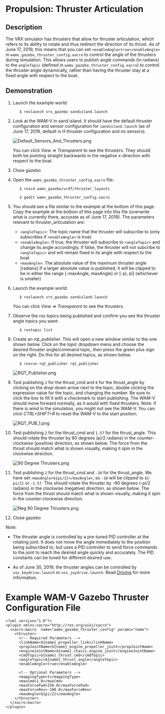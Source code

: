 # Propulsion: Thruster Articulation #

## Description  ##

The VRX simulator has thrusters that allow for thruster articulation, which refers to its ability to rotate and thus redirect the direction of its thrust. As of June 17, 2019, this means that you can set `<enableAngle>true</enableAngle>` in `wamv_gazebo_thruster_config.xacro` to control the angle of the thrusters during simulation. This allows users to publish angle commands (in radians) to the `angleTopic` (defined in `wamv_gazebo_thruster_config.xacro`) to control the thruster angle dynamically, rather than having the thruster stay at a fixed angle with respect to the boat.

## Demonstration ##

1. Launch the example world:


    ```
       $ roslaunch vrx_gazebo sandisland.launch
    ```

2. Look at the WAM-V in sand island. It should have the default thruster configuration and sensor configuration for `sandisland.launch` (as of June 17, 2019, default is H thruster configuration and no sensors). 

    ![Default_Sensors_And_Thrusters.png](https://bitbucket.org/repo/BgXLzgM/images/2154255799-Default_Sensors_And_Thrusters.png)

    You can click _View => Transparent_ to see the thrusters. They should both be pointing straight backwards in the negative x-direction with respect to the boat. 

3. Close gazebo
4. Open the `wamv_gazebo_thruster_config.xacro` file:


    ```
       $ roscd wamv_gazebo/urdf/thruster_layouts
    ```


    ```
       $ gedit wamv_gazebo_thruster_config.xacro
    ```

5. You should see a file similar to the example at the bottom of this page. Copy the example at the bottom of this page into this file (overwrite what is currently there, accurate as of June 17, 2019). The parameters relevant to thruster_articulation are: 

    * `<angleTopic>`: The topic name that the thruster will subscribe to (only subscribes if `<enableAngle>` is true)
    * `<enableAngle>`: If true, the thruster will subscribe to `<angleTopic>` and change its angle accordingly. If false, the thruster will not subcribe to `<angleTopic>` and will remain fixed in its angle with respect to the boat
    * `<maxAngle>`: The absolute value of the maximum thruster angle [radians] If a larger absolute value is published, it will be clipped to be in either the range [-maxAngle, maxAngle] or [-pi, pi] (whichever is smaller)


6. Launch the example world:

    ```
       $ roslaunch vrx_gazebo sandisland.launch
    ```

    You can click _View => Transparent_ to see the thrusters.

7. Observe the ros topics being published and confirm you see the thruster angle topics you want:

    ```
       $ rostopic list
    ```

8. Create an rqt_publisher. This will open a new window similar to the one shown below. Click on the _topic_ dropdown menu and choose the desired thruster angle/command topic, then press the green plus sign on the right. Do this for all desired topics, as shown below. 


    ```
       $ rosrun rqt_publisher rqt_publisher
    ```


    ![RQT_Publisher.png](https://bitbucket.org/repo/BgXLzgM/images/3233543218-RQT_Publisher.png)


9. Test publishing `2` for the thrust_cmd and `0` for the thrust_angle by clicking on the drop-down arrow next to the topic, double clicking the expression value for the topic, and changing the number. Be sure to click the box to fill it with a checkmark to start publishing. The WAM-V should move forward normally, as it would with fixed thrusters. Note: if there is wind in the simulation, you might not see the WAM-V. You can click _CTRL+SHIFT+R_ to reset the WAM-V to the start position.

    ![RQT_PUB_1.png](https://bitbucket.org/repo/BgXLzgM/images/2140541476-RQT_PUB_1.png)

10. Test publishing `2` for the thrust_cmd and `1.57` for the thrust_angle. This should rotate the thruster by 90 degrees (pi/2 radians) in the counter-clockwise (positive) direction, as shown below. The force from the thrust should match what is shown visually, making it spin in the clockwise direction.

    ![90 Degree Thrusters.png](https://bitbucket.org/repo/BgXLzgM/images/1573770290-90%20Degree%20Thrusters.png)

11. Test publishing `2` for the thrust_cmd and `-10` for the thrust_angle. We have set `<maxAngle>${pi/2}</maxAngle>`, so `-10` will be clipped to `${-pi/2}` or `-1.57`. This should rotate the thruster by -90 degrees (-pi/2 radians) in the clockwise (negative) direction, as shown below. The force from the thrust should match what is shown visually, making it spin in the counter-clockwise direction.

    ![Neg 90 Degree Thrusters.png](https://bitbucket.org/repo/BgXLzgM/images/1788754463-Neg%2090%20Degree%20Thrusters.png)

12. Close gazebo

Note:

* The thruster angle is controlled by a pre-tuned PID controller at the rotating joint. It does not move the angle immediately to the position being subscribed to, but uses a PID controller to send force commands to the joint to reach the desired angle quickly and accurately. The PID constants can be tuned for different desired use.

* As of June 30, 2019, the thruster angles can be controlled by `usv_keydrive.launch` or `usv_joydrive.launch`. Read [Driving](https://bitbucket.org/osrf/vrx/wiki/tutorials/Driving) for more information.

# Example WAM-V Gazebo Thruster Configuration File
```
<?xml version="1.0"?>
<plugin xmlns:xacro="http://ros.org/wiki/xacro">
  <xacro:macro  name="wamv_gazebo_thruster_config" params="name">
    <thruster>
      <!-- Required Parameters -->
      <linkName>${name}_propeller_link</linkName>
      <propJointName>${name}_engine_propeller_joint</propJointName>
      <engineJointName>${name}_chasis_engine_joint</engineJointName>
      <cmdTopic>${name}_thrust_cmd</cmdTopic>
      <angleTopic>${name}_thrust_angle</angleTopic>
      <enableAngle>true</enableAngle>

      <!-- Optional Parameters -->
      <mappingType>1</mappingType>
      <maxCmd>1.0</maxCmd>
      <maxForceFwd>250.0</maxForceFwd>
      <maxForceRev>-100.0</maxForceRev>
      <maxAngle>${pi/2}</maxAngle>
    </thruster>
  </xacro:macro>
</plugin>
```